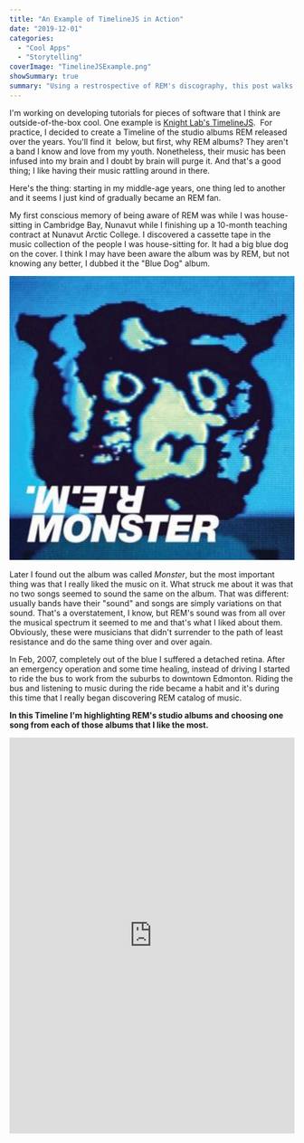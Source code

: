 ```yaml
---
title: "An Example of TimelineJS in Action"
date: "2019-12-01"
categories: 
  - "Cool Apps"
  - "Storytelling"
coverImage: "TimelineJSExample.png"
showSummary: true
summary: "Using a restrospective of REM's discography, this post walks through the capabilities of TimelineJS a piece of timeline software hosted by Northwestern University's Knight Lab."
---
```


I'm working on developing tutorials for pieces of software that I think are outside-of-the-box cool. One example is [Knight Lab's TimelineJS](http://timeline.knightlab.com/).  For practice, I decided to create a Timeline of the studio albums REM released over the years. You'll find it  below, but first, why REM albums? They aren't a band I know and love from my youth. Nonetheless, their music has been infused into my brain and I doubt by brain will purge it. And that's a good thing; I like having their music rattling around in there.

Here's the thing: starting in my middle-age years, one thing led to another and it seems I just kind of gradually became an REM fan.

My first conscious memory of being aware of REM was while I was house-sitting in Cambridge Bay, Nunavut while I finishing up a 10-month teaching contract at Nunavut Arctic College. I discovered a cassette tape in the music collection of the people I was house-sitting for. It had a big blue dog on the cover. I think I may have been aware the album was by REM, but not knowing any better, I dubbed it the "Blue Dog" album.

![Monster Album](images/Monster_25th_Anniversary.jpg)

Later I found out the album was called _Monster_, but the most important thing was that I really liked the music on it. What struck me about it was that no two songs seemed to sound the same on the album. That was different: usually bands have their "sound" and songs are simply variations on that sound. That's a overstatement, I know, but REM's sound was from all over the musical spectrum it seemed to me and that's what I liked about them. Obviously, these were musicians that didn't surrender to the path of least resistance and do the same thing over and over again.

In Feb, 2007, completely out of the blue I suffered a detached retina. After an emergency operation and some time healing, instead of driving I started to ride the bus to work from the suburbs to downtown Edmonton. Riding the bus and listening to music during the ride became a habit and it's during this time that I really began discovering REM catalog of music.

**In this Timeline I'm highlighting REM's studio albums and choosing one song from each of those albums that I like the most.**

<iframe src="https://cdn.knightlab.com/libs/timeline3/latest/embed/index.html?source=1ZIUomJYNzrKBI_GSh6OWRHtdVyOtVTcDUodLDwgCGIw&amp;font=Default&amp;lang=en&amp;initial_zoom=4&amp;height=650" width="100%" height="700" frameborder="0" allowfullscreen="allowfullscreen"></iframe>
